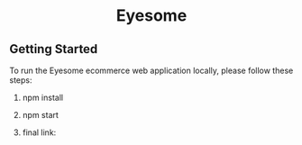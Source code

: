 # <h1 align="center"> Eyesome </h1>

## Getting Started

To run the Eyesome ecommerce web application locally, please follow these steps:

1. npm install
2. npm start

3. final link: 
